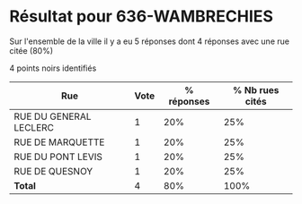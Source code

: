 # Résultat pour 636-WAMBRECHIES

Sur l'ensemble de la ville il y a eu 5 réponses dont 4 réponses avec une rue citée (80%)

4 points noirs identifiés

| Rue | Vote | % réponses | % Nb rues cités|
|-----|------|------------|----------------|
| RUE DU GENERAL LECLERC | 1 | 20% | 25%|
| RUE DE MARQUETTE | 1 | 20% | 25%|
| RUE DU PONT LEVIS | 1 | 20% | 25%|
| RUE DE QUESNOY | 1 | 20% | 25%|
| **Total** | 4 | 80% | 100%|
